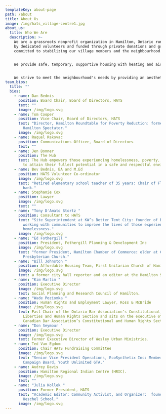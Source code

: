 ```yaml
---
templateKey: about-page
path: /about
title: About Us
image: /img/hats_village-centre1.jpg
about_us:
  title: Who We Are
  description: >-
    We are a grassroots nonprofit organization in Hamilton, Ontario run entirely
    by dedicated volunteers and funded through private donations and grants,
    committed to stabilizing our village members and the neighbourhood.


    We provide safe, temporary, supportive housing with heating and air conditioning for our village members' comfort. Additionally, HATS is developing partnerships with health-care providers and social service agencies to provide on-site support to village residents including recreational programming to help them prepare for the transition to permanent housing opportunities.


    We strive to meet the neighbourhood's needs by providing an aesthetically appealing well-maintained village of tiny homes, community gardens, and a secure environment with 24/7 security.
team_bios:
  title: ""
  bios:
    - name: Dan Bednis
      position: Board Chair, Board of Directors, HATS
      text: ""
      image: /img/logo.svg
    - name: Tom Cooper
      position: Vice Chair, Board of Directors, HATS
      text: "Director, Hamilton Roundtable for Poverty Reduction: former columnist,
        Hamilton Spectator."
      image: /img/logo.svg
    - name: Raquel Rakovac
      position: Communications Officer, Board of Directors
      text: ""
    - name: Jen Bonner
      position: The Hub
      text: The Hub empowers those experiencing homelessness, poverty, and addictions
        to attain their fullest potential in a safe and respectful environment.
    - name: Bev Bednis, BA and M.Ed
      position: HATS Volunteer Co-ordinator
      image: /img/logo.svg
      text: "Retired elementary school teacher of 35 years: Chair of Flamborough food
        bank."
    - name: Stephanie Cox
      position: Lawyer
      image: /img/logo.svg
      text: ""
    - name: "Tony D'Amato Stortz "
      position: Consultant to HATS
      text: "Site Superintendent at KW’s Better Tent City: founder of BetterStreet,
        working with communities to improve the lives of those experiencing
        homelessness."
      image: /img/logo.svg
    - name: "Ed Fothergill "
      position: President, Fothergill Planning & Development Inc
      image: /img/logo.svg
      text: "former President, Hamilton Chamber of Commerce: elder at Chedoke
        Presbyterian Church."
    - name: "Bill Johnston "
      position: Affordable Housing Team, First Unitarian Church of Hamilton
      image: /img/logo.svg
      text: a former city hall reporter and an editor at the Hamilton Spectator.
    - name: "Kim Martin "
      position: Executive Director
      image: /img/logo.svg
      text: Social Planning and Research Council of Hamilton.
    - name: "Wade Poziomka "
      position: Human Rights and Employment Lawyer, Ross & McBride
      image: /img/logo.svg
      text: Past Chair of the Ontario Bar Association’s Constitutional, Civil
        Liberties and Human Rights Section and sits on the executive of the
        Canadian Bar Association’s Constitutional and Human Rights Section.
    - name: "Don Seymour "
      position: Executive Director
      image: /img/logo.svg
      text: Former Executive Director of Wesley Urban Ministries.
    - name: Ted Van Egdom
      position: Chair HATS Fundraising Committee
      image: /img/logo.svg
      text: "Senior Vice President Operations, EcoSynthetix Inc: Member, Capital
        Campaign Board, Youth Unlimited GTA."
    - name: Audrey Davis
      position: Hamilton Regional Indian Centre (HRIC).
      image: /img/logo.svg
      text: ""
    - name: "Julia Kollek "
      position: Former President, HATS
      text: "Academic Editor: Community Activist, and Organizer:  founder, Kehila
        Heschel School."
      image: /img/logo.svg
---
```

